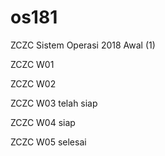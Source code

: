 # os181
ZCZC Sistem Operasi 2018 Awal (1)

ZCZC W01

ZCZC W02

ZCZC W03 telah siap

ZCZC W04 siap

ZCZC W05 selesai
